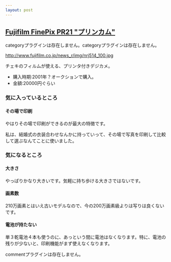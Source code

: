 ```yaml
---
layout: post
---
```

<h2><a href="http://www.fujifilm.co.jp/news_r/nrj514.html">Fujifilm FinePix PR21 &quot;プリンカム&quot;</a></h2>
<p><span class="error">categoryプラグインは存在しません。</span><span class="error">categoryプラグインは存在しません。</span></p>
<p><a href="http://www.fujifilm.co.jp/news_r/img/nrj514_100.jpg">http://www.fujifilm.co.jp/news_r/img/nrj514_100.jpg</a></p>
<p>チェキのフィルムが使える、プリンタ付きデジカメ。</p>
<ul>
<li>購入時期:2001年？オークションで購入。</li>
<li>金額:20000円ぐらい</li>
</ul>
<h3>気に入っているところ</h3>
<h4>その場で印刷</h4>
<p>やはりその場で印刷ができるのが最大の特徴です。</p>
<p>私は、結婚式の衣装合わせなんかに持っていって、その場で写真を印刷して比較して選ぶなんてことに使いました。</p>
<h3>気になるところ</h3>
<h4>大きさ</h4>
<p>やっぱりかなり大きいです。気軽に持ち歩ける大きさではないです。</p>
<h4>画素数</h4>
<p>210万画素とはいえ古いモデルなので、今の200万画素級よりは写りは良くないです。</p>
<h4>電池が持たない</h4>
<p>単３乾電池４本も使うのに、あっという間に電池はなくなります。特に、電池の残りが少ないと、印刷機能がまず使えなくなります。</p>
<p><span class="error">commentプラグインは存在しません。</span> </p>
